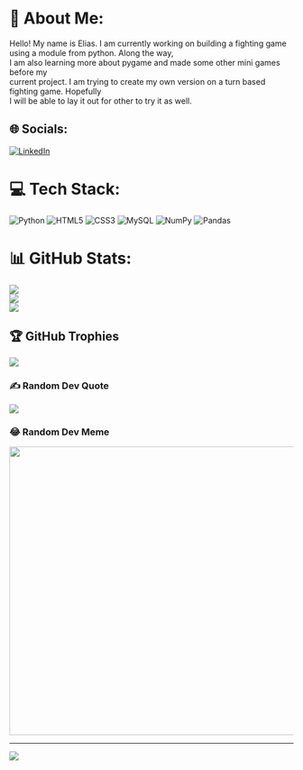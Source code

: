 # 💫 About Me:
Hello! My name is Elias. I am currently working on building a fighting game using a module from python. Along the way,<br>I am also learning more about pygame and made some other mini games before my <br>current project. I am trying to create my own version on a turn based fighting game. Hopefully<br>I will be able to lay it out for other to try it as well.


## 🌐 Socials:
[![LinkedIn](https://img.shields.io/badge/LinkedIn-%230077B5.svg?logo=linkedin&logoColor=white)](https://linkedin.com/in/linkedin.com/in/eliascruz25) 

# 💻 Tech Stack:
![Python](https://img.shields.io/badge/python-3670A0?style=for-the-badge&logo=python&logoColor=ffdd54) ![HTML5](https://img.shields.io/badge/html5-%23E34F26.svg?style=for-the-badge&logo=html5&logoColor=white) ![CSS3](https://img.shields.io/badge/css3-%231572B6.svg?style=for-the-badge&logo=css3&logoColor=white) ![MySQL](https://img.shields.io/badge/mysql-%2300f.svg?style=for-the-badge&logo=mysql&logoColor=white) ![NumPy](https://img.shields.io/badge/numpy-%23013243.svg?style=for-the-badge&logo=numpy&logoColor=white) ![Pandas](https://img.shields.io/badge/pandas-%23150458.svg?style=for-the-badge&logo=pandas&logoColor=white)
# 📊 GitHub Stats:
![](https://github-readme-stats.vercel.app/api?username=eli2412&theme=dark&hide_border=false&include_all_commits=false&count_private=false)<br/>
![](https://github-readme-streak-stats.herokuapp.com/?user=eli2412&theme=dark&hide_border=false)<br/>
![](https://github-readme-stats.vercel.app/api/top-langs/?username=eli2412&theme=dark&hide_border=false&include_all_commits=false&count_private=false&layout=compact)

## 🏆 GitHub Trophies
![](https://github-profile-trophy.vercel.app/?username=eli2412&theme=radical&no-frame=true&no-bg=false&margin-w=4)

### ✍️ Random Dev Quote
![](https://quotes-github-readme.vercel.app/api?type=horizontal&theme=tokyonight)

### 😂 Random Dev Meme
<img src="https://random-memer.herokuapp.com/" width="512px"/>

---
[![](https://visitcount.itsvg.in/api?id=eli2412&icon=0&color=4)](https://visitcount.itsvg.in)

<!-- Proudly created with GPRM ( https://gprm.itsvg.in ) -->
<!---
eli2412/eli2412 is a ✨ special ✨ repository because its `README.md` (this file) appears on your GitHub profile.
You can click the Preview link to take a look at your changes.
--->
